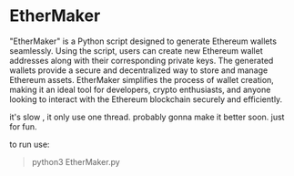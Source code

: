 # EtherMaker
"EtherMaker" is a Python script designed to generate Ethereum wallets seamlessly. Using the script, users can create new Ethereum wallet addresses along with their corresponding private keys. The generated wallets provide a secure and decentralized way to store and manage Ethereum assets. EtherMaker simplifies the process of wallet creation, making it an ideal tool for developers, crypto enthusiasts, and anyone looking to interact with the Ethereum blockchain securely and efficiently.

it's slow , it only use one thread. probably gonna make it better soon.
just for fun.

to run use:
>python3 EtherMaker.py
